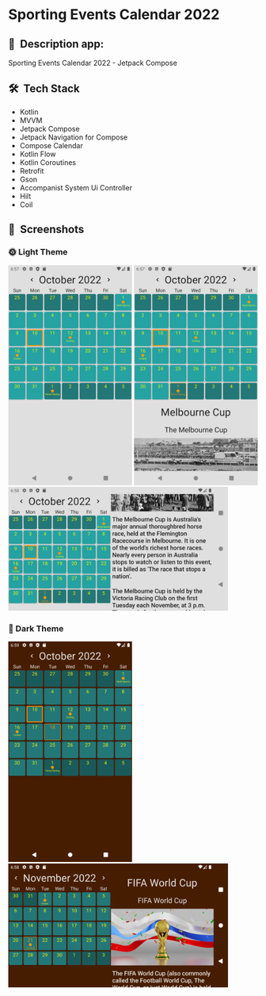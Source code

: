 # Sporting Events Calendar 2022

## 📜 &nbsp;Description app:

Sporting Events Calendar 2022 - Jetpack Compose

## 🛠 &nbsp;Tech Stack

* Kotlin
* MVVM
* Jetpack Compose
* Jetpack Navigation for Compose
* Compose Calendar
* Kotlin Flow
* Kotlin Coroutines
* Retrofit
* Gson
* Accompanist System Ui Controller
* Hilt
* Coil

## 📸 &nbsp;Screenshots
### 🌞 Light Theme

<img src="assets/1.png" width="250"> <img src="assets/2.png" width="250">
<img src="assets/3.png" height="250">

### 🌚 Dark Theme

<img src="assets/4.png" width="250"> <img src="assets/5.png" height="250">
